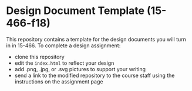 # Design Document Template (15-466-f18)

This repository contains a template for the design documents you will turn in in 15-466. To complete a design assignment:
 - clone this repository
 - edit the ```index.html``` to reflect your design
 - add .png, .jpg, or .svg pictures to support your writing
 - send a link to the modified repository to the course staff using the instructions on the assignment page
